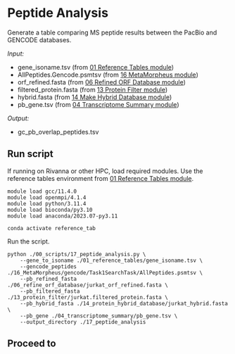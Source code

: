 # Peptide Analysis 
Generate a table comparing MS peptide results between the PacBio and GENCODE databases.

_Input:_ <br />
- gene_isoname.tsv (from [01 Reference Tables module](https://github.com/efwatts/LRP_Troubleshooting/tree/main/01_reference_tables))
- AllPeptides.Gencode.psmtsv (from [16 MetaMorpheus module](https://github.com/efwatts/LRP_Troubleshooting/tree/main/16_MetaMorpheus))
- orf_refined.fasta (from [06 Refined ORF Database module](https://github.com/efwatts/LRP_Troubleshooting/tree/main/06_refine_orf_database))
- filtered_protein.fasta (from [13 Protein Filter module](https://github.com/efwatts/LRP_Troubleshooting/tree/main/13_protein_filter))
- hybrid.fasta (from [14 Make Hybrid Database module](https://github.com/efwatts/LRP_Troubleshooting/tree/main/14_make_hybrid_database))
- pb_gene.tsv (from [04 Transcriptome Summary module](https://github.com/efwatts/LRP_Troubleshooting/tree/main/04_transcriptome_summary))
  
_Output:_
- gc_pb_overlap_peptides.tsv

## Run script
If running on Rivanna or other HPC, load required modules. Use the reference tables environment from [01 Reference Tables module](https://github.com/efwatts/LRP_Troubleshooting/tree/main/01_reference_tables).
```
module load gcc/11.4.0  
module load openmpi/4.1.4
module load python/3.11.4
module load bioconda/py3.10
module load anaconda/2023.07-py3.11

conda activate reference_tab
```
Run the script.
```
python ./00_scripts/17_peptide_analysis.py \
	--gene_to_isoname ./01_reference_tables/gene_isoname.tsv \
	--gencode_peptides ./16_MetaMorpheus/gencode/Task1SearchTask/AllPeptides.psmtsv \
	--pb_refined_fasta ./06_refine_orf_database/jurkat_orf_refined.fasta \
	--pb_filtered_fasta ./13_protein_filter/jurkat.filtered_protein.fasta \
	--pb_hybrid_fasta ./14_protein_hybrid_database/jurkat_hybrid.fasta \
	--pb_gene ./04_transcriptome_summary/pb_gene.tsv \
	--output_directory ./17_peptide_analysis
```

## Proceed to 
